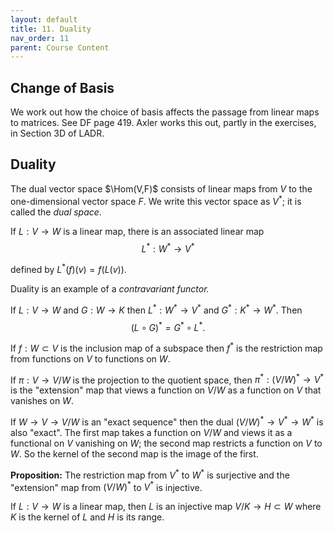 ```yaml
---
layout: default
title: 11. Duality
nav_order: 11
parent: Course Content
---
```


## Change of Basis

We work out how the choice of basis affects the passage from linear maps to matrices. See DF page 419.
Axler works this out, partly in the exercises, in Section 3D of LADR.

## Duality

The dual vector space $\Hom(V,F)$ consists of linear maps from $V$ to the one-dimensional vector space $F$. We write this vector space as $V^{\ast}$; it is called the *dual space*.

If $L:V\to W$ is a linear map, there is an associated linear map
$$
L^{\ast}:W^{\ast}\to V^{\ast}
$$

defined by $L^{\ast}(f)(v)=f(L(v))$.  

Duality is an example of a *contravariant functor.*

If $L:V\to W$ and $G:W\to K$ then $L^{\ast}:W^{\ast}\to V^{\ast}$ and $G^{\ast}:K^{\ast}\to W^{\ast}$.
Then
$$
(L\circ G)^{\ast}=G^{\ast}\circ L^{\ast}.
$$

If $f: W\subset V$ is the inclusion map of a subspace then $f^{*}$ is the restriction map from functions on $V$ to functions on $W$.  

If $\pi: V\to V/W$ is the projection to the quotient space, then $\pi^{\ast}:(V/W)^{\ast}\to V^{\ast}$
is the "extension" map that views a function on $V/W$ as a function on $V$ that vanishes on $W$.
 
If $W\to V\to V/W$ is an "exact sequence" then the dual $(V/W)^{\ast}\to V^{\ast}\to W^{\ast}$
is also "exact".  The first map takes a function on $V/W$ and views it as a functional on $V$ vanishing on $W$; the second map restricts a function on $V$ to $W$.  So the kernel of the second map is the image of the first. 

**Proposition:** The restriction map from $V^{\ast}$ to $W^{\ast}$ is surjective and the "extension" map
from $(V/W)^{\ast}$ to $V^{\ast}$ is injective.

If $L:V\to W$ is a linear map, then $L$ is an injective map $V/K\to H\subset W$ where $K$ is the kernel of $L$ and $H$ is its range.  